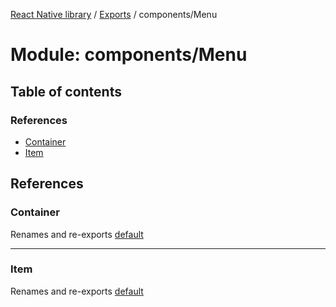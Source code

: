 [React Native library](../index.md) / [Exports](../modules.md) / components/Menu

# Module: components/Menu

## Table of contents

### References

- [Container](components_Menu.md#container)
- [Item](components_Menu.md#item)

## References

### Container

Renames and re-exports [default](components_Menu_Container.md#default)

___

### Item

Renames and re-exports [default](components_Menu_Item.md#default)
